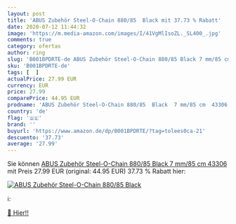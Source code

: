 ```yaml
---
layout: post
title: 'ABUS Zubehör Steel-O-Chain 880/85  Black mit 37.73 % Rabatt'
date: 2020-07-12 11:44:32
image: 'https://m.media-amazon.com/images/I/41VgMlIsoZL._SL400_.jpg'
comments: true
category: ofertas
author: ring
slug: 'B001BPDRTE-de ABUS Zubehör Steel-O-Chain 880/85 Black 7 mm/85 cm 43306'
sku: 'B001BPDRTE-de'
tags: [  ]
actualPrice: 27.99 EUR
currency: EUR
price: 27.99
comparePrice: 44.95 EUR
prodname: 'ABUS Zubehör Steel-O-Chain 880/85  Black  7 mm/85 cm  43306'
country: 'de'
flag: '🇩🇪'
brand: ''
buyurl: 'https://www.amazon.de/dp/B001BPDRTE/?tag=tolees0ca-21'
descuento: '37.73'
average: '27.99'
---
```


Sie können [ABUS Zubehör Steel-O-Chain 880/85  Black  7 mm/85 cm  43306](https://www.amazon.de/dp/B001BPDRTE/?tag=tolees0ca-21) mit Preis 27.99 EUR (original: 44.95 EUR) 37.73 % Rabatt hier:

[![ABUS Zubehör Steel-O-Chain 880/85  Black](https://m.media-amazon.com/images/I/41VgMlIsoZL._SL400_.jpg)](https://www.amazon.de/dp/B001BPDRTE/?tag=tolees0ca-21)

ℹ️:


[🛒 Hier!!](https://www.amazon.de/dp/B001BPDRTE/?tag=tolees0ca-21)
